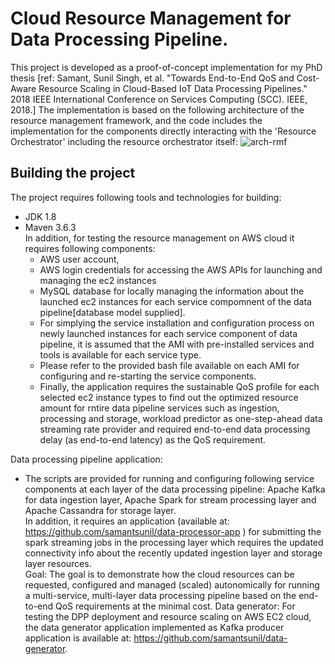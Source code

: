# Cloud Resource Management for Data Processing Pipeline.
This project is developed as a proof-of-concept implementation for my PhD thesis [ref: Samant, Sunil Singh, et al. "Towards End-to-End QoS and Cost-Aware Resource Scaling in Cloud-Based IoT Data Processing Pipelines." 2018 IEEE International Conference on Services Computing (SCC). IEEE, 2018.]
The implementation is based on the following architecture of the resource management framework, and the code includes the implementation for the components directly interacting with the 'Resource Orchestrator' including the resource orchestrator itself:
![arch-rmf](https://user-images.githubusercontent.com/6667076/93007963-99b54900-f5b2-11ea-847c-b4e71fd1e5e2.png)
## Building the project
The project requires following tools and technologies for building:
- JDK 1.8
- Maven 3.6.3 \
In addition, for testing the resource management on AWS cloud it requires following components:
  - AWS user account, 
  - AWS login credentials for accessing the AWS APIs for launching and managing the ec2 instances
  - MySQL database for locally managing the information about the launched ec2 instances for each service compomnent of the data pipeline[database model supplied].
  - For simplying the service installation and configuration process on newly launched instances for each service component of data pipeline, it is assumed that the AMI with pre-installed services and tools is available for each service type.
  - Please refer to the provided bash file available on each AMI for configuring and re-starting the service components.
  - Finally, the application requires the sustainable QoS profile for each selected ec2 instance types to find out the optimized resource amount for rntire data pipeline services such as ingestion, processing and storage, workload predictor as one-step-ahead data streaming rate provider and required end-to-end data processing delay (as end-to-end latency) as the QoS requirement.
  
Data processing pipeline application:
  - The scripts are provided for running and configuring following service components at each layer of the data processing pipeline: Apache Kafka for data ingestion layer, Apache Spark for stream processing layer and Apache Cassandra for storage layer.\
In addition, it requires an application (available at: https://github.com/samantsunil/data-processor-app ) for submitting the spark streaming jobs in the processing layer which requires the updated connectivity info about the recently updated ingestion layer and storage layer resources. \
Goal:
The goal is to demonstrate how the cloud resources can be requested, configured and managed (scaled) autonomically for running a multi-service, multi-layer data processing pipeline based on the end-to-end QoS requirements at the minimal cost.
Data generator: For testing the DPP deployment and resource scaling on AWS EC2 cloud, the data generator application implemented as Kafka producer application is available at: https://github.com/samantsunil/data-generator. 
